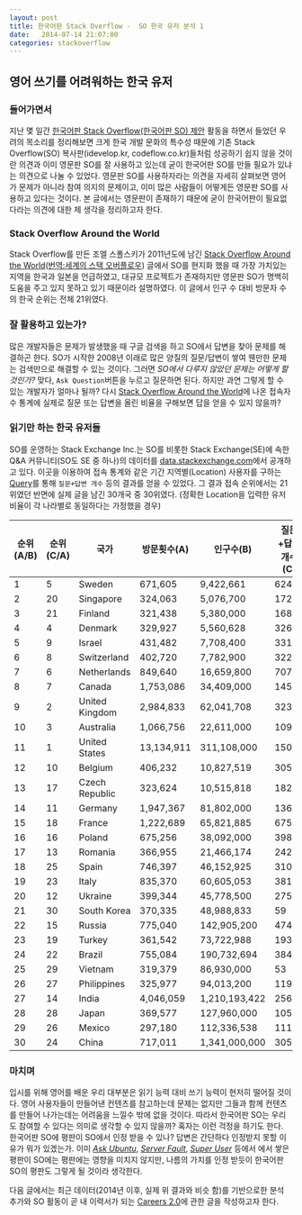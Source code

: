 ```yaml
---
layout: post
title: 한국어판 Stack Overflow -  SO 한국 유저 분석 1
date:   2014-07-14 21:07:00
categories: stackoverflow
---
```


## 영어 쓰기를 어려워하는 한국 유저

### 들어가면서

지난 몇 일간 [한국어판 Stack Overflow(한국어판 SO) 제안][1] 활동을 하면서 들었던 우려의 목소리를 정리해보면 크게 한국 개발 문화의 특수성 때문에 기존 Stack Overflow(SO) 복사판(idevelop.kr, codeflow.co.kr)들처럼 성공하기 쉽지 않을 것이란 의견과 이미 영문판 SO를 잘 사용하고 있는데 굳이 한국어판 SO를 만들 필요가 있냐는 의견으로 나눌 수 있었다. 영문판 SO를 사용하자라는 의견을 자세히 살펴보면 영어가 문제가 아니라 참여 의지의 문제이고, 이미 많은 사람들이 어떻게든 영문판 SO를 사용하고 있다는 것이다. 본 글에서는 영문판이 존재하기 때문에 굳이 한국어판이 필요없다라는 의견에 대한 제 생각을 정리하고자 한다.

### Stack Overflow Around the World

Stack Overflow를 만든 조엘 스폴스키가 2011년도에 남긴 [Stack Overflow Around the World][2]([번역:세계의 스택 오버플로우][3]) 글에서 SO를 현지화 했을 때 가장 가치있는 지역을 한국과 일본을 언급하였고, 대규모 프로젝트가 존재하지만 영문판 SO가 명백히 도움을 주고 있지 못하고 있기 때문이라 설명하였다. 이 글에서 인구 수 대비 방문자 수의 한국 순위는 전체 21위였다.

### 잘 활용하고 있는가?

많은 개발자들은 문제가 발생했을 때 구글 검색을 하고 SO에서 답변을 찾아 문제를 해결하곤 한다. SO가 시작한 2008년 이래로 많은 양질의 질문/답변이 쌓여 웬만한 문제는 검색만으로 해결할 수 있는 것이다. 그러면 *SO에서 다루지 않았던 문제는 어떻게 할 것인가?* 맞다, `Ask Question`버튼을 누르고 질문하면 된다. 하지만 과연 그렇게 할 수 있는 개발자가 얼마나 될까? 다시 [Stack Overflow Around the World][2]에 나온 접속자 수 통계에 실제로 질문 또는 답변을 올린 비율을 구해보면 답을 얻을 수 있지 않을까? 

### 읽기만 하는 한국 유저들

SO를 운영하는 Stack Exchange Inc.는 SO를 비롯한 Stack Exchange(SE)에 속한 Q&A 커뮤니티(SO도 SE 중 하나)의 데이터를 [data.stackexchange.com][4]에서 공개하고 있다. 이곳을 이용하여 접속 통계와 같은 기간 지역별(Location) 사용자를 구하는 [Query][5]를 통해 `질문+답변 개수` 등의 결과를 얻을 수 있었다. 그 결과 접속 순위에서는 21위였던 반면에 실제 글을 남긴 30개국 중 30위였다. (정확한 Location을 입력한 유저 비율이 각 나라별로 동일하다는 가정했을 경우)

|순위(A/B)|순위(C/A)|국가|방문횟수(A)|인구수(B)|질문+답변 개수(C)|
|----     |----     |----|----       |----     |----|
|1|5|Sweden|671,605|9,422,661|624|
|2|20|Singapore|324,063|5,076,700|172|
|3|21|Finland|321,438|5,380,000|168|
|4|4|Denmark|329,927|5,560,628|326|
|5|9|Israel|431,482|7,708,400|331|
|6|8|Switzerland|402,720|7,782,900|322|
|7|6|Netherlands|849,640|16,659,800|707|
|8|7|Canada|1,753,086|34,409,000|1456|
|9|2|United Kingdom|2,984,833|62,041,708|3231|
|10|3|Australia|1,066,756|22,611,000|1094|
|11|1|United States|13,134,911|311,108,000|15057|
|12|10|Belgium|406,232|10,827,519|305|
|13|17|Czech Republic|323,624|10,515,818|182|
|14|11|Germany|1,947,367|81,802,000|1362|
|15|18|France|1,222,689|65,821,885|675|
|16|16|Poland|675,256|38,092,000|398|
|17|13|Romania|366,955|21,466,174|242|
|18|25|Spain|746,397|46,152,925|310|
|19|23|Italy|835,370|60,605,053|381|
|20|12|Ukraine|399,344|45,778,500|275|
|21|30|South Korea|370,335|48,988,833|59|
|22|15|Russia|775,040|142,905,200|474|
|23|19|Turkey|361,542|73,722,988|193|
|24|22|Brazil|755,084|190,732,694|384|
|25|29|Vietnam|319,379|86,930,000|53|
|26|27|Philippines|325,977|94,013,200|119|
|27|14|India|4,046,059|1,210,193,422|2561|
|28|28|Japan|369,577|127,960,000|105|
|29|26|Mexico|297,180|112,336,538|111|
|30|24|China|717,011|1,341,000,000|305|

### 마치며

입시를 위해 영어를 배운 우리 대부분은 읽기 능력 대비 쓰기 능력이 현저히 떨어질 것이다. 영어 사용자들이 만들어낸 컨텐츠를 참고하는데 문제는 없지만 그들과 함께 컨텐츠를 만들어 나가는데는 어려움을 느낄수 밖에 없을 것이다. 따라서 한국어판 SO는 우리도 참여할 수 있다는 의미로 생각할 수 있지 않을까? 혹자는 이런 걱정을 하기도 한다. 한국어판 SO에 평판이 SO에서 인정 받을 수 있나? 답변은 간단하다 인정받지 못할 이유가 뭐가 있겠는가. 이미 [*Ask Ubuntu*][7], [*Server Fault*][8], [*Super User*][9] 등에서 에서 쌓은 평판이 SO에는 평판에는 영향을 미치지 않지만, 나름의 가치를 인정 받듯이 한국어판 SO의 평판도 그렇게 될 것이라 생각한다. 

다음 글에서는 최근 데이터(2014년 이후, 실제 위 결과와 비슷 함)를 기반으로한 분석 추가와 SO 활동이 곧 내 이력서가 되는 [Careers 2.0][6]에 관한 글을 작성하고자 한다.


[1]: https://area51.stackexchange.com/proposals/68765/stack-overflow-in-korean
[2]: https://blog.stackoverflow.com/2011/04/stack-overflow-around-the-world
[3]: https://github.com/so-in-korean/sok/wiki/stack-overflow-around-the-world
[4]: https://data.stackexchange.com/
[5]: https://data.stackexchange.com/stackoverflow/query/edit/208327
[6]: https://careers.stackoverflow.com/
[7]: https://askubuntu.com/
[8]: https://serverfault.com/
[9]: https://superuser.com/


